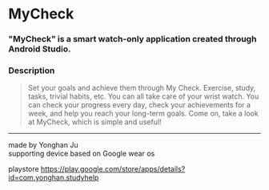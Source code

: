 # MyCheck
### "MyCheck" is a smart watch-only application created through Android Studio.


### Description
>Set your goals and achieve them through My Check.
>Exercise, study, tasks, trivial habits, etc. You can all take care of your wrist watch.
>You can check your progress every day, check your achievements for a week, and help you reach your long-term goals.
>Come on, take a look at MyCheck, which is simple and useful!

***

made by Yonghan Ju   
supporting device based on Google wear os



playstore
https://play.google.com/store/apps/details?id=com.yonghan.studyhelp
